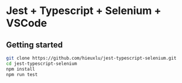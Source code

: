 # Jest + Typescript + Selenium + VSCode

## Getting started

```bash
git clone https://github.com/hieuxlu/jest-typescript-selenium.git
cd jest-typescript-selenium
npm install
npm run test
```
